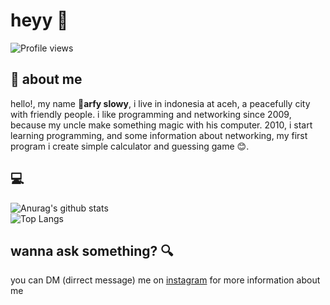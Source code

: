 # heyy :wave:
![Profile views](https://gpvc.arturio.dev/slowy07)

## :boy: about me 
hello!, my name :boy:**arfy slowy**, i live in indonesia at aceh, a peacefully city with friendly people. i like programming and networking since 2009, because my uncle make something magic with his computer. 2010, i start learning programming, and some information about networking, my first program i create simple calculator and guessing game :blush:.
## :computer:
![Anurag's github stats](https://github-readme-stats.vercel.app/api?username=slowy07&show_icons=true&theme=onedark)\
![Top Langs](https://github-readme-stats.vercel.app/api/top-langs/?username=slowy07&langs_count=8)

## wanna ask something? :mag:
you can DM (dirrect message) me on [instagram](https://instagram.com/arfy.slowy) for more information about me
